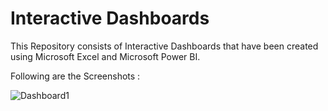 # Interactive Dashboards

This Repository consists of Interactive Dashboards that have been created using Microsoft Excel and Microsoft Power BI.

Following are the Screenshots :

![Dashboard1](Dashboards/Dashboard1.jpg)